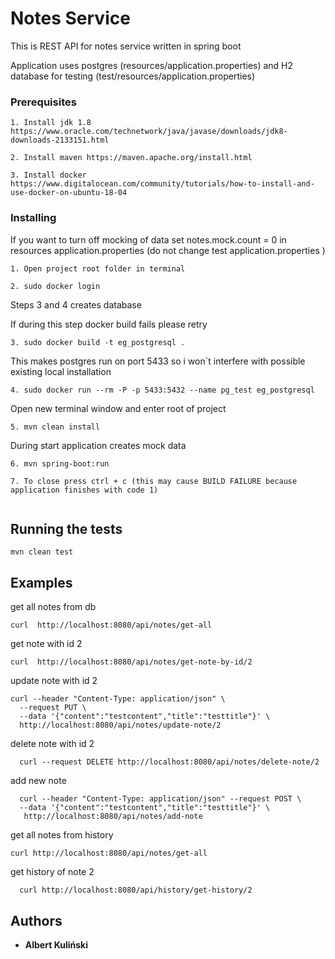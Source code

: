 # Notes Service

This is REST API for notes service written in spring boot 

Application uses postgres (resources/application.properties) and H2 database for testing (test/resources/application.properties) 

### Prerequisites
``` 
1. Install jdk 1.8 https://www.oracle.com/technetwork/java/javase/downloads/jdk8-downloads-2133151.html
```
```
2. Install maven https://maven.apache.org/install.html
```
```
3. Install docker https://www.digitalocean.com/community/tutorials/how-to-install-and-use-docker-on-ubuntu-18-04
```


### Installing

If you want to turn off mocking of data set notes.mock.count = 0 in resources application.properties (do not change test application.properties )

```
1. Open project root folder in terminal
```
```$xslt
2. sudo docker login
```
Steps 3 and 4 creates database

If during this step docker build fails please retry
```
3. sudo docker build -t eg_postgresql .
```
This makes postgres run on port 5433 so i won`t interfere with possible existing local installation
```
4. sudo docker run --rm -P -p 5433:5432 --name pg_test eg_postgresql
```

Open new terminal window and enter root of project

```
5. mvn clean install
```

During start application creates mock data 
```
6. mvn spring-boot:run    
```

```$xslt
7. To close press ctrl + c (this may cause BUILD FAILURE because application finishes with code 1)
 
```

## Running the tests

```$xslt
mvn clean test
```

## Examples

get all notes from db  

```
curl  http://localhost:8080/api/notes/get-all
```

get note with id 2
```
curl  http://localhost:8080/api/notes/get-note-by-id/2
```


update note with id 2

```
curl --header "Content-Type: application/json" \
  --request PUT \
  --data '{"content":"testcontent","title":"testtitle"}' \
  http://localhost:8080/api/notes/update-note/2
```

delete note with id 2

```
  curl --request DELETE http://localhost:8080/api/notes/delete-note/2
```
add new note

```
  curl --header "Content-Type: application/json" --request POST \
  --data '{"content":"testcontent","title":"testtitle"}' \
   http://localhost:8080/api/notes/add-note
```
get all notes from history 

```
curl http://localhost:8080/api/notes/get-all
```
get history of note 2
  
```
  curl http://localhost:8080/api/history/get-history/2
```

## Authors

* **Albert Kuliński** 
